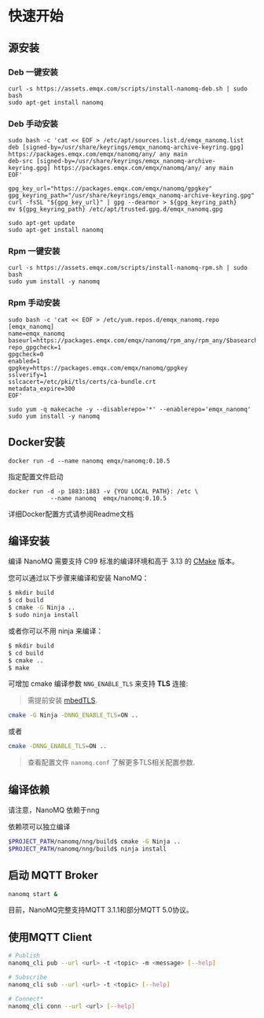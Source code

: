 # 快速开始

## 源安装

### Deb 一键安装

```shell
curl -s https://assets.emqx.com/scripts/install-nanomq-deb.sh | sudo bash
sudo apt-get install nanomq
```

### Deb 手动安装
```shell
sudo bash -c 'cat << EOF > /etc/apt/sources.list.d/emqx_nanomq.list
deb [signed-by=/usr/share/keyrings/emqx_nanomq-archive-keyring.gpg] https://packages.emqx.com/emqx/nanomq/any/ any main
deb-src [signed-by=/usr/share/keyrings/emqx_nanomq-archive-keyring.gpg] https://packages.emqx.com/emqx/nanomq/any/ any main
EOF'

gpg_key_url="https://packages.emqx.com/emqx/nanomq/gpgkey"
gpg_keyring_path="/usr/share/keyrings/emqx_nanomq-archive-keyring.gpg"
curl -fsSL "${gpg_key_url}" | gpg --dearmor > ${gpg_keyring_path}
mv ${gpg_keyring_path} /etc/apt/trusted.gpg.d/emqx_nanomq.gpg

sudo apt-get update
sudo apt-get install nanomq
```

### Rpm 一键安装

```shell
curl -s https://assets.emqx.com/scripts/install-nanomq-rpm.sh | sudo bash
sudo yum install -y nanomq
```

### Rpm 手动安装

```shell
sudo bash -c 'cat << EOF > /etc/yum.repos.d/emqx_nanomq.repo
[emqx_nanomq]
name=emqx_nanomq
baseurl=https://packages.emqx.com/emqx/nanomq/rpm_any/rpm_any/$basearch
repo_gpgcheck=1
gpgcheck=0
enabled=1
gpgkey=https://packages.emqx.com/emqx/nanomq/gpgkey
sslverify=1
sslcacert=/etc/pki/tls/certs/ca-bundle.crt
metadata_expire=300
EOF'

sudo yum -q makecache -y --disablerepo='*' --enablerepo='emqx_nanomq'
sudo yum install -y nanomq
```

## Docker安装

```
docker run -d --name nanomq emqx/nanomq:0.10.5
```
指定配置文件启动
```
docker run -d -p 1883:1883 -v {YOU LOCAL PATH}: /etc \
            --name nanomq  emqx/nanomq:0.10.5
```
详细Docker配置方式请参阅Readme文档

## 编译安装

编译 NanoMQ 需要支持 C99 标准的编译环境和高于 3.13 的 [CMake](https://cmake.org/) 版本。

您可以通过以下步骤来编译和安装 NanoMQ：

```bash
$ mkdir build
$ cd build
$ cmake -G Ninja ..
$ sudo ninja install
```

或者你可以不用 ninja 来编译：

```bash
$ mkdir build 
$ cd build
$ cmake .. 
$ make
```

可增加 cmake 编译参数 `NNG_ENABLE_TLS` 来支持 **TLS** 连接:
>需提前安装 [mbedTLS](https://tls.mbed.org).
```bash
cmake -G Ninja -DNNG_ENABLE_TLS=ON ..
```
或者
```bash
cmake -DNNG_ENABLE_TLS=ON ..
```
> 查看配置文件 `nanomq.conf` 了解更多TLS相关配置参数.

## 编译依赖

请注意，NanoMQ 依赖于nng

依赖项可以独立编译

```bash
$PROJECT_PATH/nanomq/nng/build$ cmake -G Ninja ..
$PROJECT_PATH/nanomq/nng/build$ ninja install
```


## 启动 MQTT Broker

```bash
nanomq start &
```

目前，NanoMQ完整支持MQTT 3.1.1和部分MQTT 5.0协议。



## 使用MQTT Client

```bash
# Publish
nanomq_cli pub --url <url> -t <topic> -m <message> [--help]

# Subscribe
nanomq_cli sub --url <url> -t <topic> [--help]

# Connect*
nanomq_cli conn --url <url> [--help]
```
